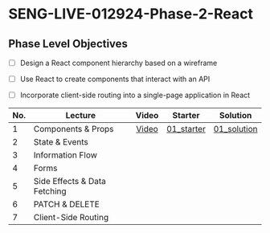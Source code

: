 # SENG-LIVE-012924-Phase-2-React
## Phase Level Objectives
- [ ] Design a React component hierarchy based on a wireframe
- [ ] Use React to create components that interact with an API
- [ ] Incorporate client-side routing into a single-page application in React


|No. | Lecture                          | Video 	| Starter 	| Solution 	|
|----|------------------------------	|:-----:	|--------	|---------	|
|1 | Components & Props               |[Video](https://www.youtube.com/watch?v=QWSYiV6Lxv0)|[01_starter](https://github.com/RikkuX491/EAST-SE-012924-Phase-2/tree/01_starter)|[01_solution](https://github.com/RikkuX491/EAST-SE-012924-Phase-2/tree/01_solution)|
|2 | State & Events                 	||||
|3 | Information Flow                 ||||
|4 | Forms                          	||||
|5 | Side Effects & Data Fetching     ||||
|6 | PATCH & DELETE                 	||||
|7 | Client-Side Routing              ||||